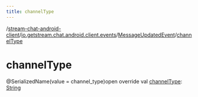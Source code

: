 ```yaml
---
title: channelType
---
```

/[stream-chat-android-client](../../index.md)/[io.getstream.chat.android.client.events](../index.md)/[MessageUpdatedEvent](index.md)/[channelType](channelType.md)  
  
  
  
# channelType  
@SerializedName(value = channel_type)open override val [channelType](channelType.md): [String](https://kotlinlang.org/api/latest/jvm/stdlib/kotlin/-string/index.html)
